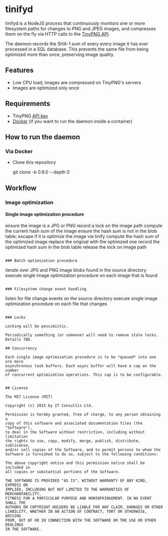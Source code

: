 # tinifyd

tinifyd is a NodeJS process that continuously monitors one or more
filesystem paths for changes to PNG and JPEG images, and compresses them on
the fly via HTTP calls to the [TinyPNG API](https://tinypng.com/developers/reference).

The daemon records the SHA-1 sum of every every image it has ever processed
in a SQL database. This prevents the same file from being optimized more
than once, preserving image quality.


## Features

- Low CPU load; images are compressed on TinyPNG's servers
- Images are optimized only once


## Requirements

- TinyPNG [API key](https://tinypng.com/developers)
- [Docker](http://www.docker.com/) (if you want to run the daemon inside a container)



## How to run the daemon

### Via Docker

- Clone this repository

    git clone -b 0.9.0 --depth 0 


## Workflow

### Image optimization

#### Single image optimization procedure

ensure the image is a JPG or PNG
record a lock on the image path
compute the current hash sum of the image
ensure the hash sum is not in the blob table; escape if it is
optimize the image via tinify
compute the hash sum of the optimized image
replace the original with the optimized one
record the optimized hash sum in the blob table
release the lock on image path
```

### Batch optimization procedure
```
iterate over JPG and PNG image blobs found in the source directory
execute single image optimization procedure on each image that is found
```

### Filesystem change event handling
```
listen for file change events on the source directory
execute single image optimization procedure on each file that changes
```

### Locks

Locking will be pessimistic.

Periodically something (or someone) will need to remove stale locks.
Details TBD.

## Concurrency

Each single image optimization procedure is to be *queued* into one ore more
asynchronous task buffers. Each async buffer will have a cap on the number
of concurrent optimization operations. This cap is to be configurable.


## License

The MIT License (MIT)

Copyright (c) 2015 by IT Consultis Ltd.

Permission is hereby granted, free of charge, to any person obtaining a
copy of this software and associated documentation files (the "Software"),
to deal in the Software without restriction, including without limitation
the rights to use, copy, modify, merge, publish, distribute, sublicense,
and/or sell copies of the Software, and to permit persons to whom the
Software is furnished to do so, subject to the following conditions:

The above copyright notice and this permission notice shall be included in
all copies or substantial portions of the Software.

THE SOFTWARE IS PROVIDED "AS IS", WITHOUT WARRANTY OF ANY KIND, EXPRESS OR
IMPLIED, INCLUDING BUT NOT LIMITED TO THE WARRANTIES OF MERCHANTABILITY,
FITNESS FOR A PARTICULAR PURPOSE AND NONINFRINGEMENT. IN NO EVENT SHALL THE
AUTHORS OR COPYRIGHT HOLDERS BE LIABLE FOR ANY CLAIM, DAMAGES OR OTHER
LIABILITY, WHETHER IN AN ACTION OF CONTRACT, TORT OR OTHERWISE, ARISING
FROM, OUT OF OR IN CONNECTION WITH THE SOFTWARE OR THE USE OR OTHER DEALINGS
IN THE SOFTWARE.
